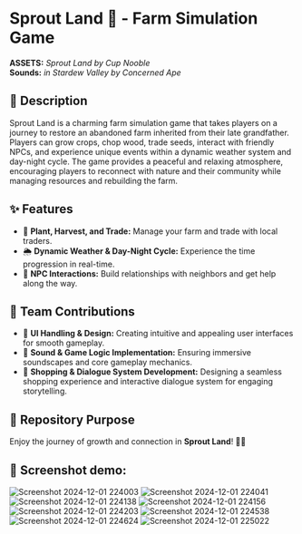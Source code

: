 # Sprout Land 🌱 - Farm Simulation Game  

**ASSETS:** *Sprout Land by Cup Nooble*  
**Sounds:** *in Stardew Valley by Concerned Ape*

## 📖 Description  
Sprout Land is a charming farm simulation game that takes players on a journey to restore an abandoned farm inherited from their late grandfather. Players can grow crops, chop wood, trade seeds, interact with friendly NPCs, and experience unique events within a dynamic weather system and day-night cycle. The game provides a peaceful and relaxing atmosphere, encouraging players to reconnect with nature and their community while managing resources and rebuilding the farm.  

## ✨ Features  
- 🌾 **Plant, Harvest, and Trade:** Manage your farm and trade with local traders.  
- 🌦 **Dynamic Weather & Day-Night Cycle:** Experience the time progression in real-time.  
- 🤝 **NPC Interactions:** Build relationships with neighbors and get help along the way.  

## 👥 Team Contributions  
- 🎨 **UI Handling & Design:** Creating intuitive and appealing user interfaces for smooth gameplay.  
- 🎵 **Sound & Game Logic Implementation:** Ensuring immersive soundscapes and core gameplay mechanics. 
- 🛒 **Shopping & Dialogue System Development:** Designing a seamless shopping experience and interactive dialogue system for engaging storytelling.  

## 📂 Repository Purpose  
Enjoy the journey of growth and connection in **Sprout Land**! 🌱✨  

## 📖 Screenshot demo:  
![Screenshot 2024-12-01 224003](https://github.com/user-attachments/assets/2145e7e5-1a1d-4e43-b850-022d51d136c0)
![Screenshot 2024-12-01 224041](https://github.com/user-attachments/assets/2db86071-b836-4e80-8aa9-1db258ffa089)
![Screenshot 2024-12-01 224138](https://github.com/user-attachments/assets/0186855c-d73a-4119-91ef-c08ffc2777a3)
![Screenshot 2024-12-01 224156](https://github.com/user-attachments/assets/0f3e77c0-d2b0-48f1-be1a-b3a654310874)
![Screenshot 2024-12-01 224203](https://github.com/user-attachments/assets/97c7f629-967f-468f-8ca0-02d66b43683f)
![Screenshot 2024-12-01 224538](https://github.com/user-attachments/assets/83d13e0a-0562-4fa7-aa3c-1323a3451a86)
![Screenshot 2024-12-01 224624](https://github.com/user-attachments/assets/553ee2b2-cdc9-4462-a2af-c8afdff15fb2)
![Screenshot 2024-12-01 225022](https://github.com/user-attachments/assets/102bd588-f613-49a5-b199-1ce4130ac88e)
